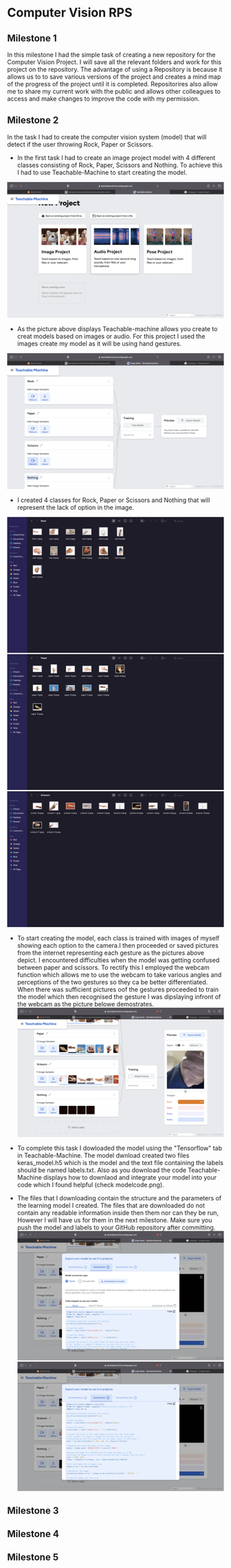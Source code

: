 # Computer Vision RPS



Milestone 1
---
In this milestone I had the simple task of creating a new repository for the Computer Vision Project. I will save all the relevant folders and work for this project on the repository. The advantage of using a Repository is because it allows us to to save various versions of the project and creates a mind map of the progress of the project until it is completed. Repositorires also allow me to share my current work with the public and allows other colleagues to access and make changes to improve the code with my permission.



Milestone 2
---
In the task I had to create the computer vision system (model) that will detect if the user throwing Rock, Paper or Scissors.
   
   - In the first task I had to create an image project model with 4 different classes consisting of Rock, Paper, Scissors and Nothing. To achieve this I had to use Teachable-Machine  to start creating the model.

![](Teachablehomepage.png)
   - As the picture above displays Teachable-machine allows you create to creat models based on images or audio. For this project I used the images create my model as it will be using hand gestures. 

![](Classes.png)
   - I created 4 classes for Rock, Paper or Scissors and Nothing that will represent the lack of option in the image.

![](rock.png)
![](paper.png)
![](scissors.png)
   - To start creating the model, each class is trained with images of myself showing each option to the camera.I then proceeded or saved pictures from the internet representing each gesture as the pictures above depict. I encountered difficulties when the model was  getting confused between paper and scissors. To rectify this I employed the webcam function which allows me to use the webcam to take various angles and perceptions of the two gestures so they ca be better differentiated. When there was sufficient pictures oof the gestures proceeded to train the model which then recognised the gesture I was dipslaying infront of the webcam as the picture belowe demostrates.
![](modelexample.png)

   - To complete this task I dowloaded the model using the "Tensorflow" tab in Teachable-Machine. The model dwnload created two files keras_model.h5 which is the model and the text file containing the labels should be named labels.txt. Also as you download the code Teachable-Machine displays how to downlaod and integrate your model into your code which I found helpful (check modelcode.png). 
   - The files that I downloading contain the structure and the parameters of the learning model I created. The files that are downloaded do not contain any readable information inside then them nor can they be run, However I will have us for them in the next milestone.
Make sure you push the model and labels to your GitHub repository after committing.
![](download.png)
![](modelcode.png)





Milestone 3
---






Milestone 4 
---







Milestone 5
---